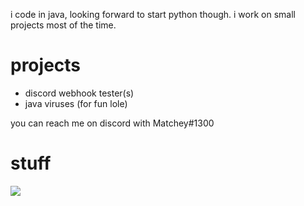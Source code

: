i code in java, looking forward to start python though.
i work on small projects most of the time.

# projects
- discord webhook tester(s)
- java viruses (for fun lole)

you can reach me on discord with Matchey#1300

# stuff
<img src ="https://github-readme-stats.vercel.app/api?username=matcheygradient&&show_icons=true&title_color=ffffff&icon_color=bb2acf&text_color=75EEB2&bg_color=193549">
